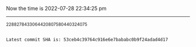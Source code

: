 Now the time is 2022-07-28 22:34:25 pm

---

<small>2288278433064420807580440324075</small>

```txt

Latest commit SHA is: 53ceb4c39764c916e6e7bababc0b9f24adad4d17
```
